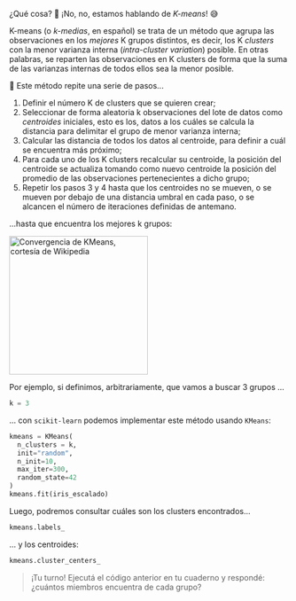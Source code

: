¿Qué cosa? 🤌 ¡No, no, estamos hablando de _K-means_!  :sweat_smile: 

K-means (o _k-medias_, en español) se trata de un método que agrupa las observaciones en los _mejores_ K grupos distintos, es decir, los K _clusters_ con la menor varianza interna (_intra-cluster variation_) posible. En otras palabras, se reparten las observaciones en K clusters de forma que la suma de las varianzas internas de todos ellos sea la menor posible. 

👣 Este método repite una serie de pasos...

 1. Definir el número K de clusters que se quieren crear;
 2. Seleccionar de forma aleatoria k observaciones del lote de datos como _centroides_ iniciales, esto es los, datos a los cuáles se calcula la distancia para delimitar el grupo de menor varianza interna;
 3. Calcular las distancia de todos los datos al centroide, para definir a cuál se encuentra más próximo;
 4. Para cada uno de los K clusters recalcular su centroide, la posición del centroide se actualiza tomando como nuevo centroide la posición del promedio de las observaciones pertenecientes a dicho grupo;
 5. Repetir los pasos 3 y 4 hasta que los centroides no se mueven, o se mueven por debajo de una distancia umbral en cada paso, o se alcancen el número de iteraciones definidas de antemano.

...hasta que encuentra los mejores k grupos:

<a href="https://commons.wikimedia.org/wiki/File:K-means_convergence.gif" target="_blank"><img src="https://upload.wikimedia.org/wikipedia/commons/e/ea/K-means_convergence.gif" alt="Convergencia de KMeans, cortesía de Wikipedia" width="250px" height="auto"></a>

Por ejemplo, si definimos, arbitrariamente, que vamos a buscar 3 grupos ...

```python
k = 3
```
... con `scikit-learn` podemos implementar este método usando `KMeans`: 

```python
kmeans = KMeans(
  n_clusters = k, 
  init="random", 
  n_init=10, 
  max_iter=300, 
  random_state=42
) 
kmeans.fit(iris_escalado)
```

Luego, podremos consultar cuáles son los clusters encontrados...

```python
kmeans.labels_
```
... y los centroides:

```python
kmeans.cluster_centers_
```

> ¡Tu turno! Ejecutá el código anterior en tu cuaderno y respondé: ¿cuántos miembros encuentra de cada grupo?
